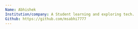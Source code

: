 ```yaml
---
Name: Abhishek
Institution/company: A Student learning and exploring tech. 
Github: https://github.com/msabhi7777
---
```

